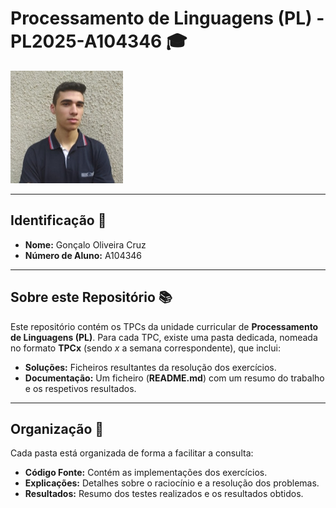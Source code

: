 # Processamento de Linguagens (PL) - PL2025-A104346 🎓

![Foto de Perfil](Photo.jpeg)

---

## Identificação 👤

- **Nome:** Gonçalo Oliveira Cruz  
- **Número de Aluno:** A104346

---

## Sobre este Repositório 📚

Este repositório contém os TPCs da unidade curricular de **Processamento de Linguagens (PL)**. Para cada TPC, existe uma pasta dedicada, nomeada no formato **TPCx** (sendo *x* a semana correspondente), que inclui:

- **Soluções:** Ficheiros resultantes da resolução dos exercícios.  
- **Documentação:** Um ficheiro (**README.md**) com um resumo do trabalho e os respetivos resultados.

---

## Organização 📂

Cada pasta está organizada de forma a facilitar a consulta:

- **Código Fonte:** Contém as implementações dos exercícios.  
- **Explicações:** Detalhes sobre o raciocínio e a resolução dos problemas.  
- **Resultados:** Resumo dos testes realizados e os resultados obtidos.